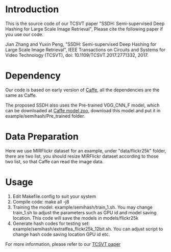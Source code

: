 # Introduction
This is the source code of our TCSVT paper "SSDH: Semi-supervised Deep Hashing for Large Scale Image Retrieval", Please cite the following paper if you use our code.

Jian Zhang and Yuxin Peng, "SSDH: Semi-supervised Deep Hashing for Large Scale Image Retrieval", IEEE Transactions on Circuits and Systems for Video Technology (TCSVT), doi: 10.1109/TCSVT.2017.2771332, 2017.

# Dependency
Our code is based on early version of [Caffe](https://github.com/BVLC/caffe), all the dependencies are the same as Caffe.

The proposed SSDH also uses the Pre-trained VGG_CNN_F model, which can be downloaded at [Caffe model zoo](https://github.com/BVLC/caffe/wiki/Model-Zoo#models-from-the-bmvc-2014-paper-return-of-the-devil-in-the-details-delving-deep-into-convolutional-nets), download this model and put it in example/semihash/Pre_trained folder.

# Data Preparation
Here we use MIRFlickr dataset for an example, under "data/flickr25k" folder, there are two list, you should resize MIRFlickr dataset according to those two list, so that Caffe can read the image data.

# Usage

1. Edit Makefile.config to suit your system
2. Compile code: make all -j8
3. Training the model: example/semihash/train_1.sh. You may change train_1.sh to adjust the parameters such as GPU id and model saving location. This code will save the models in models/flickr25k
4. Generate hash codes for testing set: example/semihash/extratfea_flickr25k_12bit.sh. You can adjust script to change hash code saving location GPU id etc. 

For more information, please refer to our [TCSVT paper](http://arxiv.org/abs/1607.08477)